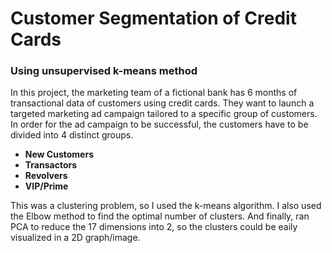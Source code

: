 # Customer Segmentation of Credit Cards
### Using unsupervised k-means method

In this project, the marketing team of a fictional bank has 6 months of transactional data of customers using credit cards. 
They want to launch a targeted marketing ad campaign tailored to a specific group of customers. 
In order for the ad campaign to be successful, the customers have to be divided into 4 distinct groups.
- **New Customers**
- **Transactors**
- **Revolvers**
- **VIP/Prime**

This was a clustering problem, so I used the k-means algorithm. I also used the Elbow method to find the optimal number of clusters. 
And finally, ran PCA to reduce the 17 dimensions into 2, so the clusters could be eaily visualized in a 2D graph/image.
